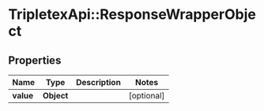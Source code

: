 # TripletexApi::ResponseWrapperObject

## Properties
Name | Type | Description | Notes
------------ | ------------- | ------------- | -------------
**value** | **Object** |  | [optional] 


